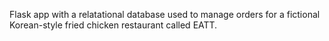 Flask app with a relatational database used to manage orders for a fictional Korean-style fried chicken restaurant called EATT.

